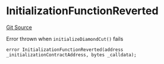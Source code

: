 # InitializationFunctionReverted
[Git Source](https://github.com/tungbq/ubiquity-dollar/blob/021a1767655c717ff939fd1e4c995d537ff29f07/src/dollar/libraries/LibDiamond.sol)

Error thrown when `initializeDiamondCut()` fails


```solidity
error InitializationFunctionReverted(address _initializationContractAddress, bytes _calldata);
```

